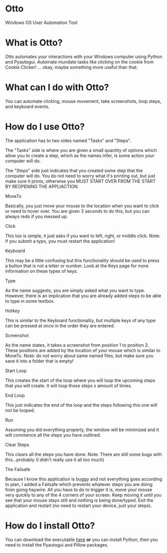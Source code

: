 # Otto
Windows OS User Automation Tool

# What is Otto?
Otto automates your interactions with your Windows computer using Python and Pyautogui.
Automate mundate tasks like clicking on the cookie from Cookie Clicker! ... okay, maybe something more useful than that.

# What can I do with Otto?
You can automate clicking, mouse movement, take screenshots, loop steps, and keyboard events.

# How do I use Otto?
The application has to two sides named "Tasks" and "Steps".

The "Tasks" side is where you are given a small quantity of options which allow you to create a step, which as the names infer, is some action your computer will do.

The "Steps" side just indicates that you created some step that the computer will do. You do not need to worry what it's printing out, but just make sure it prints, otherwise you MUST START OVER FROM THE START BY REOPENING THE APPLIACTION.

MoveTo

Basically, you just move your mouse to the location when you want to click or need to hover over. You are given 3 seconds to do this, but you can always redo if you messed up.

Click

This too is simple, it just asks if you want to left, right, or middle click. Note: if you submit a typo, you must restart the application!

Keyboard

This may be a little confusing but this functionality should be used to press a button that is not a letter or number. Look at the Keys page for more information on these types of keys.

Type

As the name suggests, you are simply asked what you want to type. However, there is an implication that you are already added steps to be able to type in some textbox.

Hotkey

This is similar to the Keyboard functionality, but multiple keys of any type can be pressed at once in the order they are entered. 

Screenshot

As the name states, it takes a screenshot from position 1 to position 2. These positions are added by the location of your mouse which is similar to MoveTo. Note: do not worry about same named files, but make sure you save it into a folder that is empty!

Start Loop

This creates the start of the loop where you will loop the upcoming steps that you will create. It will loop those steps x amount of times.

End Loop

This just indicates the end of the loop and the steps following this one will not be looped.

Run

Assuming you did everything properly, the window will be minimized and it will commence all the steps you have outlined. 

Clear Steps

This clears all the steps you have done. Note: There are still some bugs with this...probably (I didn't really use it all too much)

The Failsafe

Because I know this application is buggy and not everything goes according to plan, I added a Failsafe which prevents whatever steps you are doing from going haywire. All you have to do to trigger it is, move your mouse very quickly to any of the 4 corners of your screen. Keep moving it until you see that your mouse stays still and nothing is being done/typed. Exit the application and restart (no need to restart your device, just your steps). 


# How do I install Otto?
You can download the executable [here](https://dsbetn.weebly.com/) **or** you can install Python, then you need to install the Pyautogui and Pillow packages.
